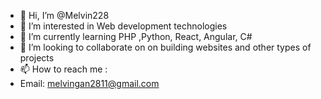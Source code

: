 - 👋 Hi, I’m @Melvin228
- 👀 I’m interested in Web development technologies
- 🌱 I’m currently learning PHP ,Python, React, Angular, C#
- 💞️ I’m looking to collaborate on on building websites and other types of projects
- 📫 How to reach me :
- Email: melvingan2811@gmail.com

<!---
Melvin228/Melvin228 is a ✨ special ✨ repository because its `README.md` (this file) appears on your GitHub profile.
You can click the Preview link to take a look at your changes.
--->
